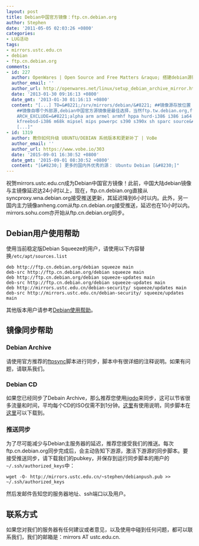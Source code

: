 ```yaml
---
layout: post
title: Debian中国官方镜像：ftp.cn.debian.org
author: Stephen
date: '2011-05-05 02:03:26 +0800'
categories:
- LUG活动
tags:
- mirrors.ustc.edu.cn
- debian
- ftp.cn.debian.org
comments:
- id: 227
  author: OpenWares | Open Source and Free Matters &raquo; 搭建debian源镜像服务器
  author_email: ''
  author_url: http://openwares.net/linux/setup_debian_archive_mirror.html
  date: '2013-01-30 09:16:13 +0800'
  date_gmt: '2013-01-30 01:16:13 +0800'
  content: "[...] TO=&#8221;/srv/mirrors/debian/&#8221; ##镜像源存放位置 RSYNC_HOST=&#8221;ftp.cn.debian.org&#8221;
    ##镜像自哪个外部源,debian中国官方源镜像是最佳选择，当然ftp.tw.debian.org,ftp.kr.debian.org和ftp.jp.debian.org速度也很快，中国官方源镜像由中国科技大学维护
    ARCH_EXCLUDE=&#8221;alpha arm armel armhf hppa hurd-i386 i386 ia64 kfreebsd-amd64
    kfreebsd-i386 m68k mipsel mips powerpc s390 s390x sh sparc source&#8221; ##排除的架构，此处只保留amd64源，source源也排除，只镜像必要的，尽量节省硬盘空间。
    [...]"
- id: 1319
  author: 教你如何升级 UBUNTU/DEBIAN 系统版本和更新补丁 | VoBe
  author_email: ''
  author_url: https://www.vobe.io/303
  date: '2015-09-01 16:30:52 +0800'
  date_gmt: '2015-09-01 08:30:52 +0800'
  content: "[&#8230;] 更多的国内外优秀的源： Ubuntu Debian [&#8230;]"
---
```

祝贺mirrors.ustc.edu.cn成为Debian中国官方镜像！此前，中国大陆debian镜像与主镜像延迟达24小时以上，现在，ftp.cn.debian.org直接从syncproxy.wna.debian.org接受推送更新，其延迟降到6小时以内。此外，另一国内主力镜像anheng.com从ftp.cn.debian.org接受推送，延迟也在10小时以内。mirrors.sohu.com亦开始从ftp.cn.debian.org同步。

## Debian用户使用帮助

使用当前稳定版Debian Squeeze的用户，请使用以下内容替换`/etc/apt/sources.list`

```
deb http://ftp.cn.debian.org/debian squeeze main
deb-src http://ftp.cn.debian.org/debian squeeze main
deb http://ftp.cn.debian.org/debian squeeze-updates main
deb-src http://ftp.cn.debian.org/debian squeeze-updates main
deb http://mirrors.ustc.edu.cn/debian-security/ squeeze/updates main
deb-src http://mirrors.ustc.edu.cn/debian-security/ squeeze/updates main
```

其他版本用户请参考[Debian使用帮助](http://mirrors.ustc.edu.cn/debian-security/)。

## 镜像同步帮助

### Debian Archive

请使用官方推荐的[ftpsync](http://mirrors.ustc.edu.cn/debian/project/ftpsync/ftpsync-current.tar.gz)脚本进行同步，脚本中有很详细的注释说明。如果有问题，请联系我们。

### Debian CD

如果您已经同步了Debain Archive，那么推荐您使用[jigdo](http://atterer.org/jigdo/)来同步，这可以节省很多流量和时间，平均每个CD的ISO仅需不到1分钟。[这里](http://www.debian.org/CD/jigdo-cd/)有使用说明，同步脚本在[这里](http://ftp.mgts.by/debian-mirror/cdimage/)可以下载到。

### 推送同步

为了尽可能减少与Debian主服务器的延迟，推荐您接受我们的推送。每次ftp.cn.debian.org同步完成后，会主动告知下游源，激活下游源的同步脚本。要接受推送同步，请下载我们的pubkey，并保存到运行同步脚本的用户的`~/.ssh/authorized_keys`中：

```
wget -O- http://mirrors.ustc.edu.cn/~stephen/debianpush.pub >> ~/.ssh/authorized_keys
```

然后发邮件告知您的服务器地址、ssh端口以及用户。

## 联系方式

如果您对我们的服务器有任何建议或者意见，以及使用中碰到任何问题，都可以联系我们，我们的邮箱是：mirrors AT ustc.edu.cn.
